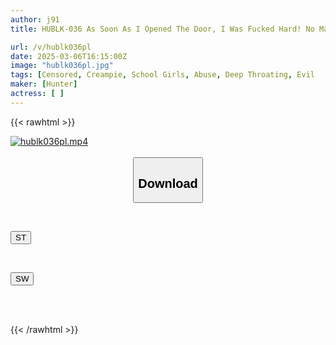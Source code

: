```yaml
---
author: j91
title: HUBLK-036 As Soon As I Opened The Door, I Was Fucked Hard! No Matter How Many Times I Came, It Never Ended. Infinite Creampie Hard Piston Relay 2

url: /v/hublk036pl
date: 2025-03-06T16:15:00Z
image: "hublk036pl.jpg"
tags: [Censored, Creampie, School Girls, Abuse, Deep Throating, Evil	]
maker: [Hunter]
actress: [ ]
---
```



{{< rawhtml >}}

<div class="video" data-videoid="m39RxzOgLdtbrzD">
    <a href="javascript:;">
        <img src="/v/hublk036pl/hublk036pl.jpg" width="WIDTH" height="HEIGHT" alt="hublk036pl.mp4" loading="lazy">
    </a>
</div>

<script type="text/javascript" src="https://j91.asia/asset/on-demand-st.js"></script>

<br>
  <link rel="stylesheet" href="https://j91.asia/asset/bs5.css">
  
  <center>
  <button class="btn btn-primary" type="button" data-bs-toggle="collapse" data-bs-target=".multi-collapse" aria-expanded="false" aria-controls="multiCollapseExample1 multiCollapseExample2"><h2>Download</h2></button></center>
</p>
<div class="row">
  <div class="col">
    <div class="collapse multi-collapse" id="multiCollapseExample1">
      <div class="card card-body">
	      	      <br>
<div class="buttons">  
<p><a href="/v/hublk036pl/st.html" target="_blank"><button class="btn-hover color-3"><i class="fa fa-download"></i> ST</button></a></p></div>
    </div>
  </div>
</div>
  <div class="col">
    <div class="collapse multi-collapse" id="multiCollapseExample2">
      <div class="card card-body">
	      <br>
<div class="buttons">
<p><a href="/v/hublk036pl/sw.html" target="_blank"><button class="btn-hover color-2"><i class="fa fa-download"></i> SW</button></a></p></div>
<br><br>
      </div>
    </div>
  </div>
</div>

{{< /rawhtml >}}